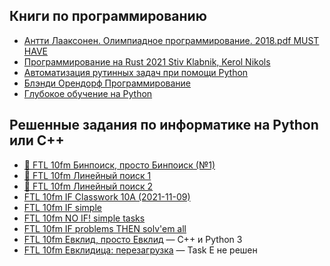 ## Книги по программированию
- [Антти Лааксонен. Олимпиадное программирование. 2018.pdf MUST HAVE](../coding-files/Antti_Laaxonen_Olimpiadnoe_programmirovanie_2018.pdf)
- [Программирование на Rust 2021 Stiv Klabnik, Kerol Nikols](../coding-files/Programmirovanie_na_Rust_2021_Stiv_Klabnik_Kerol_Nikols.pdf)
- [Автоматизация рутинных задач при помощи Python](../coding-files/Автоматизация_рутинных_задач_при_помощи_Python_RUS.pdf)
- [Блэнди Орендорф Программирование](../coding-files/Блэнди_Орендорф_Программирование.pdf)
- [Глубокое обучение на Python](../coding-files/Глубокое_обучение_на_Python_(PDFDrive).pdf)

## Решенные задания по информатике на Python или C++
- [🎉 FTL 10fm Бинпоиск, просто Бинпоиск (№1)](../coding-files/FTL-10fm-Бинпоиск-просто-Бинпоиск-(№1).zip)
- [🎉 FTL 10fm Линейный поиск 1](../coding-files/FTL-10fm-Линейный-поиск-1.zip)
- [🎉 FTL 10fm Линейный поиск 2](../coding-files/FTL-10fm-Линейный-поиск-2.zip)
- [FTL 10fm IF Classwork 10A (2021-11-09)](../coding-files/FTL-10fm-IF-Classwork-10A-(2021-11-09).zip)
- [FTL 10fm IF simple](../coding-files/FTL-10fm-IF-simple.zip)
- [FTL 10fm NO IF! simple tasks](../coding-files/FTL-10fm-NO-IF!-simple-tasks.zip)
- [FTL 10fm IF problems THEN solv'em all](../coding-files/FTL-10fm-IF-problems-THEN-solv'em-all.zip)
- [FTL 10fm Евклид, просто Евклид](../coding-files/FTL-10fm-Евклид-просто-Евклид.zip)<a> — C++ и Python 3</a>
- [FTL 10fm Евклидица: перезагрузка](../coding-files/FTL-10fm-Евклидица-перезагрузка.zip)<a> — Task E не решен</a>